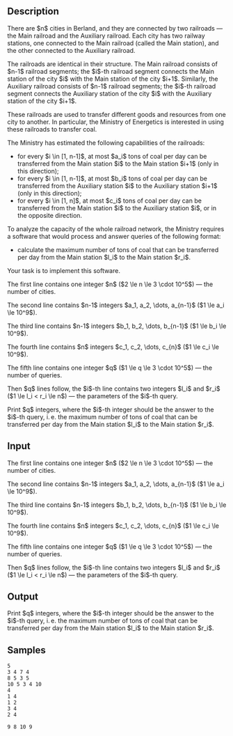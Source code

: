 ## Description

<div><p>There are $n$ cities in Berland, and they are connected by two railroads — the Main railroad and the Auxiliary railroad. Each city has two railway stations, one connected to the Main railroad (called the Main station), and the other connected to the Auxiliary railroad.</p><p>The railroads are identical in their structure. The Main railroad consists of $n-1$ railroad segments; the $i$-th railroad segment connects the Main station of the city $i$ with the Main station of the city $i+1$. Similarly, the Auxiliary railroad consists of $n-1$ railroad segments; the $i$-th railroad segment connects the Auxiliary station of the city $i$ with the Auxiliary station of the city $i+1$.</p><p>These railroads are used to transfer different goods and resources from one city to another. In particular, the Ministry of Energetics is interested in using these railroads to transfer coal.</p><p>The Ministry has estimated the following capabilities of the railroads:</p><ul> <li> for every $i \in [1, n-1]$, at most $a_i$ tons of coal per day can be transferred from the Main station $i$ to the Main station $i+1$ <span class="tex-font-style-bf">(only in this direction)</span>; </li><li> for every $i \in [1, n-1]$, at most $b_i$ tons of coal per day can be transferred from the Auxiliary station $i$ to the Auxiliary station $i+1$ <span class="tex-font-style-bf">(only in this direction)</span>; </li><li> for every $i \in [1, n]$, at most $c_i$ tons of coal per day can be transferred from the Main station $i$ to the Auxiliary station $i$, <span class="tex-font-style-bf">or in the opposite direction</span>. </li></ul><p>To analyze the capacity of the whole railroad network, the Ministry requires a software that would process and answer queries of the following format:</p><ul> <li> calculate the maximum number of tons of coal that can be transferred per day from the Main station $l_i$ to the Main station $r_i$. </li></ul><p>Your task is to implement this software.</p></div><div class="input-specification"><p>The first line contains one integer $n$ ($2 \le n \le 3 \cdot 10^5$) — the number of cities.</p><p>The second line contains $n-1$ integers $a_1, a_2, \dots, a_{n-1}$ ($1 \le a_i \le 10^9$).</p><p>The third line contains $n-1$ integers $b_1, b_2, \dots, b_{n-1}$ ($1 \le b_i \le 10^9$).</p><p>The fourth line contains $n$ integers $c_1, c_2, \dots, c_{n}$ ($1 \le c_i \le 10^9$).</p><p>The fifth line contains one integer $q$ ($1 \le q \le 3 \cdot 10^5$) — the number of queries.</p><p>Then $q$ lines follow, the $i$-th line contains two integers $l_i$ and $r_i$ ($1 \le l_i &lt; r_i \le n$) — the parameters of the $i$-th query.</p></div><div class="output-specification"><p>Print $q$ integers, where the $i$-th integer should be the answer to the $i$-th query, i. e. the maximum number of tons of coal that can be transferred per day from the Main station $l_i$ to the Main station $r_i$.</p></div>

## Input

<p>The first line contains one integer $n$ ($2 \le n \le 3 \cdot 10^5$) — the number of cities.</p><p>The second line contains $n-1$ integers $a_1, a_2, \dots, a_{n-1}$ ($1 \le a_i \le 10^9$).</p><p>The third line contains $n-1$ integers $b_1, b_2, \dots, b_{n-1}$ ($1 \le b_i \le 10^9$).</p><p>The fourth line contains $n$ integers $c_1, c_2, \dots, c_{n}$ ($1 \le c_i \le 10^9$).</p><p>The fifth line contains one integer $q$ ($1 \le q \le 3 \cdot 10^5$) — the number of queries.</p><p>Then $q$ lines follow, the $i$-th line contains two integers $l_i$ and $r_i$ ($1 \le l_i &lt; r_i \le n$) — the parameters of the $i$-th query.</p>

## Output

<p>Print $q$ integers, where the $i$-th integer should be the answer to the $i$-th query, i. e. the maximum number of tons of coal that can be transferred per day from the Main station $l_i$ to the Main station $r_i$.</p>

## Samples

```input1
5
3 4 7 4
8 5 3 5
10 5 3 4 10
4
1 4
1 2
3 4
2 4
```

```output1
9 8 10 9
```



